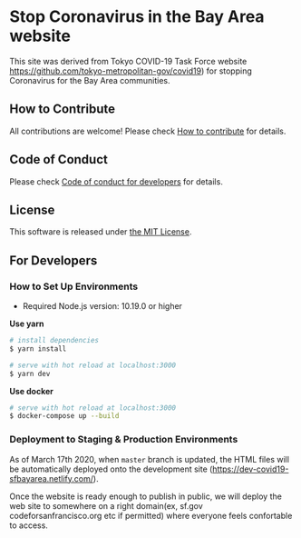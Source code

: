 # Stop Coronavirus in the Bay Area website

This site was derived from Tokyo COVID-19 Task Force website https://github.com/tokyo-metropolitan-gov/covid19) for stopping Coronavirus for the Bay Area communities.

## How to Contribute

All contributions are welcome!
Please check [How to contribute](./.github/CONTRIBUTING.md) for details.

## Code of Conduct

Please check [Code of conduct for developers](./.github/CODE_OF_CONDUCT.md) for details.

## License
This software is released under [the MIT License](./LICENSE.txt).

## For Developers

### How to Set Up Environments

- Required Node.js version: 10.19.0 or higher

**Use yarn**
``` bash
# install dependencies
$ yarn install

# serve with hot reload at localhost:3000
$ yarn dev
```

**Use docker**
```bash
# serve with hot reload at localhost:3000
$ docker-compose up --build
```

### Deployment to Staging & Production Environments

As of March 17th 2020, when `master` branch is updated, the HTML files will be automatically deployed onto the development site (https://dev-covid19-sfbayarea.netlify.com/).

Once the website is ready enough to publish in public, we will deploy the web site to somewhere on a right domain(ex, sf.gov codeforsanfrancisco.org etc if permitted) where everyone feels confortable to access.
